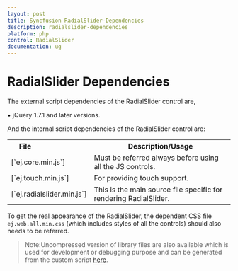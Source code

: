 ```yaml
---
layout: post
title: Syncfusion RadialSlider-Dependencies
description: radialslider-dependencies
platform: php
control: RadialSlider
documentation: ug
---
```


# RadialSlider Dependencies

The external script dependencies of the RadialSlider control are,

•	jQuery 1.7.1 and later versions.

And the internal script dependencies of the RadialSlider control are:

<table>
<tr>
<th>
File                          </th><th>
Description/Usage</th></tr>
<tr>
<td>
[`ej.core.min.js`]</td><td>
Must be referred always before using all the JS controls.</td></tr>
<tr>
<td>
[`ej.touch.min.js`]</td><td>
For providing touch support.</td></tr>
<tr>
<td>
[`ej.radialslider.min.js`]</td><td>
This is the main source file specific for rendering RadialSlider.</td></tr>
</table> 

To get the real appearance of the RadialSlider, the dependent CSS file `ej.web.all.min.css` (which includes styles of all the controls) should also needs to be referred.

>Note:Uncompressed version of library files are also available which is used for development or debugging purpose and can be generated from the custom script [here](http://csg.syncfusion.com/).
